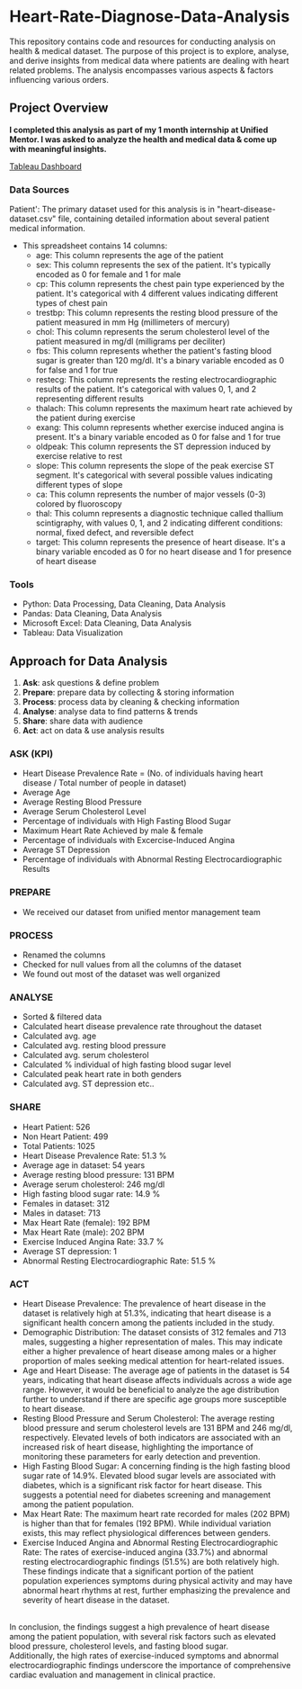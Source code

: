 # Heart-Rate-Diagnose-Data-Analysis
This repository contains code and resources for conducting analysis on health & medical dataset. The purpose of this project is to explore, analyse, and derive insights from medical data where patients are dealing with heart related problems. The analysis encompasses various aspects &amp; factors influencing various orders.

## Project Overview

**I completed this analysis as part of my 1 month internship at Unified Mentor. I was asked to analyze the health and medical data &amp; come up with meaningful insights.**

[Tableau Dashboard](https://public.tableau.com/app/profile/tahir.malik/viz/heart-rate-diagnose-data-analysis/Dashboard)

###  Data Sources

Patient': The primary dataset used for this analysis is in "heart-disease-dataset.csv" file, containing detailed information about several patient medical information.

  - This spreadsheet contains 14 columns:
    - age: This column represents the age of the patient <br/>
    - sex: This column represents the sex of the patient. It's typically encoded as 0 for female and 1 for male <br/>
    - cp: This column represents the chest pain type experienced by the patient. It's categorical with 4 different values indicating different types of chest pain <br/>
    - trestbp: This column represents the resting blood pressure of the patient measured in mm Hg (millimeters of mercury) <br/>
    - chol: This column represents the serum cholesterol level of the patient measured in mg/dl (milligrams per deciliter) <br/>
    - fbs: This column represents whether the patient's fasting blood sugar is greater than 120 mg/dl. It's a binary variable encoded as 0 for false and 1 for true <br/>
    - restecg: This column represents the resting electrocardiographic results of the patient. It's categorical with values 0, 1, and 2 representing different results <br/>
    - thalach: This column represents the maximum heart rate achieved by the patient during exercise <br/>
    - exang: This column represents whether exercise induced angina is present. It's a binary variable encoded as 0 for false and 1 for true <br/>
    - oldpeak: This column represents the ST depression induced by exercise relative to rest <br/>
    - slope: This column represents the slope of the peak exercise ST segment. It's categorical with several possible values indicating different types of slope <br/>
    - ca: This column represents the number of major vessels (0-3) colored by fluoroscopy <br/>
    - thal: This column represents a diagnostic technique called thallium scintigraphy, with values 0, 1, and 2 indicating different conditions: normal, fixed defect, and reversible defect <br/>
    - target: This column represents the presence of heart disease. It's a binary variable encoded as 0 for no heart disease and 1 for presence of heart disease <br/>

### Tools

- Python: Data Processing, Data Cleaning, Data Analysis
- Pandas: Data Cleaning, Data Analysis
- Microsoft Excel: Data Cleaning, Data Analysis
- Tableau: Data Visualization

## Approach for Data Analysis
1. **Ask**: ask questions & define problem
2. **Prepare**: prepare data by collecting & storing information
3. **Process**: process data by cleaning & checking information
4. **Analyse**: analyse data to find patterns & trends
5. **Share**: share data with audience
6. **Act**: act on data & use analysis results

### ASK (KPI)
- Heart Disease Prevalence Rate = (No. of individuals having heart disease / Total number of people in dataset)
- Average Age
- Average Resting Blood Pressure
- Average Serum Cholesterol Level
- Percentage of individuals with High Fasting Blood Sugar
- Maximum Heart Rate Achieved by male & female
- Percentage of individuals with Excercise-Induced Angina
- Average ST Depression
- Percentage of individuals with Abnormal Resting Electrocardiographic Results

### PREPARE
- We received our dataset from unified mentor management team

### PROCESS
- Renamed the columns
- Checked for null values from all the columns of the dataset
- We found out most of the dataset was well organized

### ANALYSE
- Sorted & filtered data
- Calculated heart disease prevalence rate throughout the dataset
- Calculated avg. age
- Calculated avg. resting blood pressure
- Calculated avg. serum cholesterol
- Calculated % individual of high fasting blood sugar level
- Calculated peak heart rate in both genders
- Calculated avg. ST depression etc..

  
### SHARE
- Heart Patient: 526
- Non Heart Patient: 499
- Total Patients: 1025
- Heart Disease Prevalence Rate: 51.3 %
- Average age in dataset: 54 years
- Average resting blood pressure: 131 BPM
- Average serum cholesterol: 246 mg/dl
- High fasting blood sugar rate: 14.9 %
- Females in dataset: 312
- Males in dataset: 713
- Max Heart Rate (female): 192 BPM
- Max Heart Rate (male): 202 BPM
- Exercise Induced Angina Rate: 33.7 %
- Average ST depression: 1
- Abnormal Resting Electrocardiographic Rate: 51.5 %

### ACT
- Heart Disease Prevalence: The prevalence of heart disease in the dataset is relatively high at 51.3%, indicating that heart disease is a significant health concern among the patients included in the study.
- Demographic Distribution: The dataset consists of 312 females and 713 males, suggesting a higher representation of males. This may indicate either a higher prevalence of heart disease among males or a higher proportion of males seeking medical attention for heart-related issues.
- Age and Heart Disease: The average age of patients in the dataset is 54 years, indicating that heart disease affects individuals across a wide age range. However, it would be beneficial to analyze the age distribution further to understand if there are specific age groups more susceptible to heart disease.
- Resting Blood Pressure and Serum Cholesterol: The average resting blood pressure and serum cholesterol levels are 131 BPM and 246 mg/dl, respectively. Elevated levels of both indicators are associated with an increased risk of heart disease, highlighting the importance of monitoring these parameters for early detection and prevention.
- High Fasting Blood Sugar: A concerning finding is the high fasting blood sugar rate of 14.9%. Elevated blood sugar levels are associated with diabetes, which is a significant risk factor for heart disease. This suggests a potential need for diabetes screening and management among the patient population.
- Max Heart Rate: The maximum heart rate recorded for males (202 BPM) is higher than that for females (192 BPM). While individual variation exists, this may reflect physiological differences between genders.
- Exercise Induced Angina and Abnormal Resting Electrocardiographic Rate: The rates of exercise-induced angina (33.7%) and abnormal resting electrocardiographic findings (51.5%) are both relatively high. These findings indicate that a significant portion of the patient population experiences symptoms during physical activity and may have abnormal heart rhythms at rest, further emphasizing the prevalence and severity of heart disease in the dataset. <br><br>

In conclusion, the findings suggest a high prevalence of heart disease among the patient population, with several risk factors such as elevated blood pressure, cholesterol levels, and fasting blood sugar.<br>
Additionally, the high rates of exercise-induced symptoms and abnormal electrocardiographic findings underscore the importance of comprehensive cardiac evaluation and management in clinical practice.
